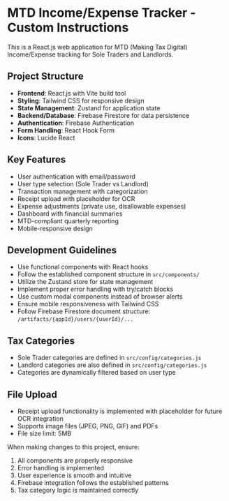 <!-- Use this file to provide workspace-specific custom instructions to Copilot. For more details, visit https://code.visualstudio.com/docs/copilot/copilot-customization#_use-a-githubcopilotinstructionsmd-file -->

# MTD Income/Expense Tracker - Custom Instructions

This is a React.js web application for MTD (Making Tax Digital) Income/Expense tracking for Sole Traders and Landlords.

## Project Structure
- **Frontend**: React.js with Vite build tool
- **Styling**: Tailwind CSS for responsive design
- **State Management**: Zustand for application state
- **Backend/Database**: Firebase Firestore for data persistence
- **Authentication**: Firebase Authentication
- **Form Handling**: React Hook Form
- **Icons**: Lucide React

## Key Features
- User authentication with email/password
- User type selection (Sole Trader vs Landlord)
- Transaction management with categorization
- Receipt upload with placeholder for OCR
- Expense adjustments (private use, disallowable expenses)
- Dashboard with financial summaries
- MTD-compliant quarterly reporting
- Mobile-responsive design

## Development Guidelines
- Use functional components with React hooks
- Follow the established component structure in `src/components/`
- Utilize the Zustand store for state management
- Implement proper error handling with try/catch blocks
- Use custom modal components instead of browser alerts
- Ensure mobile responsiveness with Tailwind CSS
- Follow Firebase Firestore document structure: `/artifacts/{appId}/users/{userId}/...`

## Tax Categories
- Sole Trader categories are defined in `src/config/categories.js`
- Landlord categories are also defined in `src/config/categories.js`
- Categories are dynamically filtered based on user type

## File Upload
- Receipt upload functionality is implemented with placeholder for future OCR integration
- Supports image files (JPEG, PNG, GIF) and PDFs
- File size limit: 5MB

When making changes to this project, ensure:
1. All components are properly responsive
2. Error handling is implemented
3. User experience is smooth and intuitive
4. Firebase integration follows the established patterns
5. Tax category logic is maintained correctly
